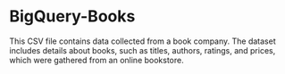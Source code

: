 # BigQuery-Books
This CSV file contains data collected from a book company. The dataset includes details about books, such as titles, authors, ratings, and prices, which were gathered from an online bookstore.
